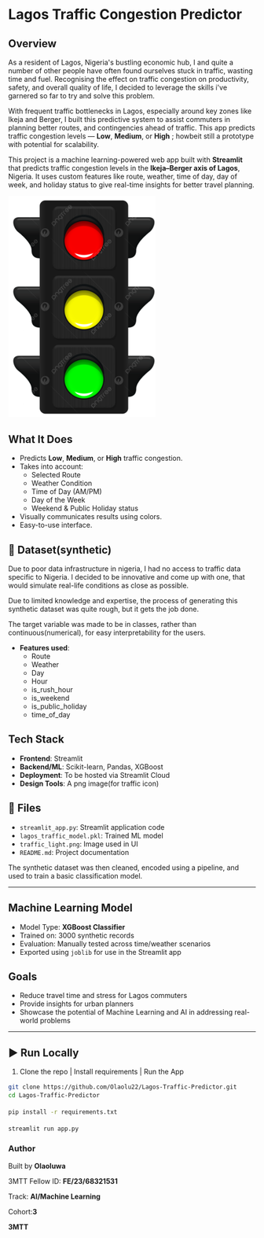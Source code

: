 #  Lagos Traffic Congestion Predictor
## Overview

As a resident of Lagos, Nigeria's bustling economic hub, I and quite a number of other people have often found ourselves stuck in traffic, wasting time and fuel. Recognising the effect on traffic congestion on productivity, safety, and overall quality of life, I decided to leverage the skills i've garnered so far to try and solve this problem.

With frequent traffic bottlenecks in Lagos, especially around key zones like Ikeja and Berger, I built this predictive system to assist commuters in planning better routes, and contingencies ahead of traffic.
This app predicts traffic congestion levels — **Low**, **Medium**, or **High** ; howbeit still a prototype with potential for scalability.

This project is a machine learning-powered web app built with **Streamlit** that predicts traffic congestion levels in the **Ikeja–Berger axis of Lagos**, Nigeria. It uses custom features like route, weather, time of day, day of week, and holiday status to give real-time insights for better travel planning.

<img src="traffic_light.png" alt=Traffic Light width='300'/>


## What It Does

- Predicts **Low**, **Medium**, or **High** traffic congestion.
- Takes into account:
  - Selected Route
  - Weather Condition
  - Time of Day (AM/PM)
  - Day of the Week
  - Weekend & Public Holiday status
- Visually communicates results using colors.
- Easy-to-use interface.

## 🧠 Dataset(synthetic)
Due to poor data infrastructure in nigeria, I had no access to traffic data specific to Nigeria. I decided to be innovative and come up with one, that would simulate real-life conditions as close as possible.

Due to limited knowledge and expertise, the process of generating this synthetic dataset was quite rough, but it gets the job done.

The target variable was made to be in classes, rather than continuous(numerical), for easy interpretability for the users.

- **Features used**:
  - Route
  - Weather
  - Day
  - Hour
  - is_rush_hour
  - is_weekend
  - is_public_holiday
  - time_of_day
 
## **Tech Stack**

- **Frontend**: Streamlit
- **Backend/ML**: Scikit-learn, Pandas, XGBoost
- **Deployment**: To be hosted via Streamlit Cloud
- **Design Tools**: A png image(for traffic icon)


## 📁 Files

- `streamlit_app.py`: Streamlit application code
- `lagos_traffic_model.pkl`: Trained ML model
- `traffic_light.png`: Image used in UI
- `README.md`: Project documentation

The synthetic dataset was then cleaned, encoded using a pipeline, and used to train a basic classification model.

---

## **Machine Learning Model**

- Model Type: **XGBoost Classifier**
- Trained on: 3000 synthetic records
- Evaluation: Manually tested across time/weather scenarios
- Exported using `joblib` for use in the Streamlit app

## Goals
- Reduce travel time and stress for Lagos commuters
- Provide insights for urban planners
- Showcase the potential of Machine Learning and AI in addressing real-world problems

---

## ▶️ Run Locally

1. Clone the repo  | Install requirements | Run the App
```bash
git clone https://github.com/Olaolu22/Lagos-Traffic-Predictor.git
cd Lagos-Traffic-Predictor

pip install -r requirements.txt

streamlit run app.py
```
### Author
Built by **Olaoluwa**

3MTT Fellow ID: **FE/23/68321531**

Track: **AI/Machine Learning**

Cohort:**3**


**3MTT**


